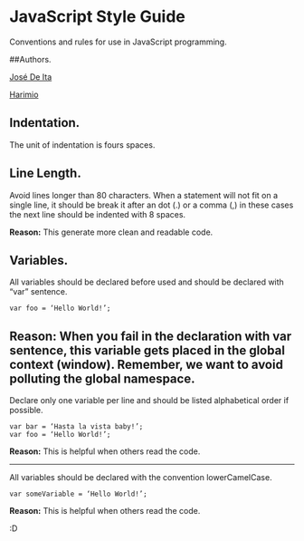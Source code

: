 # JavaScript Style Guide
Conventions and rules for use in JavaScript programming.

##Authors.

[José De Ita]

[Harimio]

[José De Ita]: <https://github.com/josedeita>
[Harimio]: <https://github.com/harimio>

## Indentation.
The unit of indentation is fours spaces.

## Line Length.

Avoid lines longer than 80 characters. When a statement will not fit on a single line, it should be break it after an dot (.) or a comma (,) in these cases the next line should be indented with 8 spaces.

**Reason:** This generate more clean and readable code.

## Variables.

All variables should be declared before used and should be declared with “var” sentence.

    var foo = ‘Hello World!’;

**Reason:** When you fail in the declaration with var sentence, this variable gets placed in the global context (window). Remember, we want to avoid polluting the global namespace.
 ---
Declare only one variable per line and should be listed alphabetical order if possible.
    
    var bar = ‘Hasta la vista baby!’;
    var foo = ‘Hello World!’;

**Reason:** This is helpful when others read the code.

---
All variables should be declared with the convention lowerCamelCase.

    var someVariable = ‘Hello World!’;

**Reason:** This is helpful when others read the code.

:D

